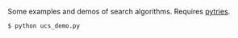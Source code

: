 Some examples and demos of search algorithms. Requires [pytries](https://github.com/stuntgoat/pytries "Github repository of stuntgoat/pytries").

    $ python ucs_demo.py
